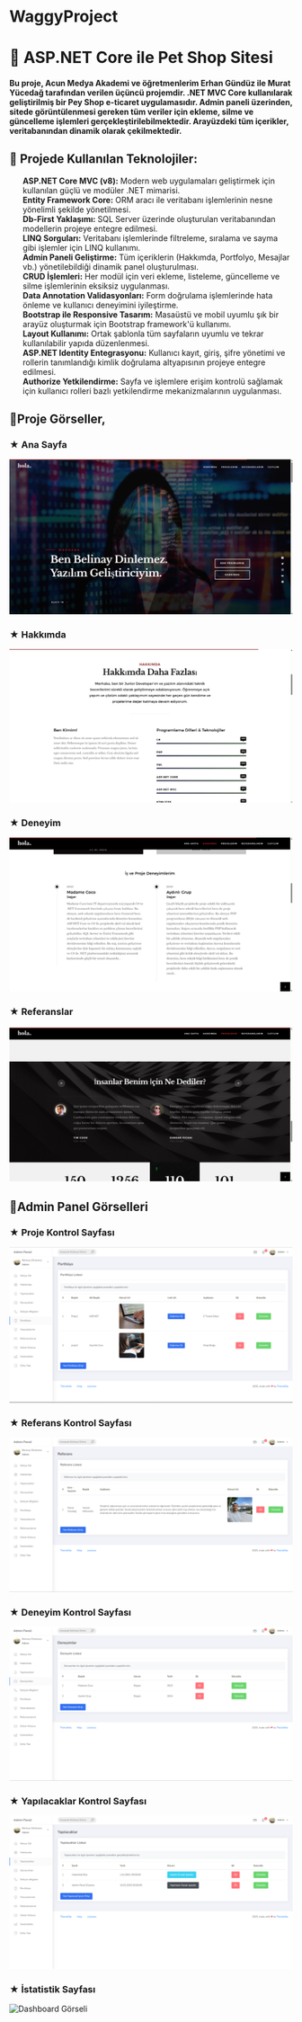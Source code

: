 # WaggyProject
<h1>🚀 ASP.NET Core ile Pet Shop Sitesi</h1>
<h4><p>Bu proje, Acun Medya Akademi ve öğretmenlerim Erhan Gündüz ile Murat Yücedağ tarafından verilen üçüncü projemdir.
  .NET MVC Core kullanılarak geliştirilmiş bir Pey Shop e-ticaret uygulamasıdır.
  Admin paneli üzerinden, sitede görüntülenmesi gereken tüm veriler için ekleme, silme ve güncelleme işlemleri gerçekleştirilebilmektedir.
  Arayüzdeki tüm içerikler, veritabanından dinamik olarak çekilmektedir.</p></h4>
<h2>🤍 Projede Kullanılan Teknolojiler:</h2>

<ul style="list-style-type: none;">
  <li><strong>ASP.NET Core MVC (v8):</strong> Modern web uygulamaları geliştirmek için kullanılan güçlü ve modüler .NET mimarisi.</li>
  <li><strong>Entity Framework Core:</strong> ORM aracı ile veritabanı işlemlerinin nesne yönelimli şekilde yönetilmesi.</li>
  <li><strong>Db-First Yaklaşımı:</strong> SQL Server üzerinde oluşturulan veritabanından modellerin projeye entegre edilmesi.</li>
  <li><strong>LINQ Sorguları:</strong> Veritabanı işlemlerinde filtreleme, sıralama ve sayma gibi işlemler için LINQ kullanımı.</li>
  <li><strong>Admin Paneli Geliştirme:</strong> Tüm içeriklerin (Hakkımda, Portfolyo, Mesajlar vb.) yönetilebildiği dinamik panel oluşturulması.</li>
  <li><strong>CRUD İşlemleri:</strong> Her modül için veri ekleme, listeleme, güncelleme ve silme işlemlerinin eksiksiz uygulanması.</li>
  <li><strong>Data Annotation Validasyonları:</strong> Form doğrulama işlemlerinde hata önleme ve kullanıcı deneyimini iyileştirme.</li>
  <li><strong>Bootstrap ile Responsive Tasarım:</strong> Masaüstü ve mobil uyumlu şık bir arayüz oluşturmak için Bootstrap framework'ü kullanımı.</li>
  <li><strong>Layout Kullanımı:</strong> Ortak şablonla tüm sayfaların uyumlu ve tekrar kullanılabilir yapıda düzenlenmesi.</li>
  <li><strong>ASP.NET Identity Entegrasyonu:</strong> Kullanıcı kayıt, giriş, şifre yönetimi ve rollerin tanımlandığı kimlik doğrulama altyapısının projeye entegre edilmesi.</li>
  <li><strong>Authorize Yetkilendirme:</strong> Sayfa ve işlemlere erişim kontrolü sağlamak için kullanıcı rolleri bazlı yetkilendirme mekanizmalarının uygulanması.</li>
</ul>
</ul>

<h2>🤍Proje Görseller,</h2>

<h3>★ Ana Sayfa</h3>
<img src="https://raw.githubusercontent.com/BelDinlemez/MyPortfolioUdemy/master/readmeImg/Banner.png" alt="Banner Görseli" />
<h3>★ Hakkımda</h3>
<img src="https://raw.githubusercontent.com/BelDinlemez/MyPortfolioUdemy/master/readmeImg/Skill.png" alt="Hakkımda Görseli" />
<h3>★ Deneyim</h3>
<img src="https://raw.githubusercontent.com/BelDinlemez/MyPortfolioUdemy/master/readmeImg/Experience.png" alt="Deneyim Görseli" />
<h3>★ Referanslar</h3>
<img src="https://raw.githubusercontent.com/BelDinlemez/MyPortfolioUdemy/master/readmeImg/Testimonial.png" alt="Referans Görseli" />

<h2>🤍Admin Panel Görselleri </h2>

<h3>★ Proje Kontrol Sayfası</h3>
<img src="https://raw.githubusercontent.com/BelDinlemez/MyPortfolioUdemy/master/readmeImg/Proje.png" alt="Proje Görseli" />
<h3>★ Referans Kontrol Sayfası</h3>
<img src="https://raw.githubusercontent.com/BelDinlemez/MyPortfolioUdemy/master/readmeImg/Referans.png" alt="Referans Görseli" />
<h3>★ Deneyim Kontrol Sayfası</h3>
<img src="https://raw.githubusercontent.com/BelDinlemez/MyPortfolioUdemy/master/readmeImg/Deneyim.png" alt="Servisler Görseli" />
<h3>★ Yapılacaklar Kontrol Sayfası</h3>
<img src="https://raw.githubusercontent.com/BelDinlemez/MyPortfolioUdemy/master/readmeImg/ToDoList.png" alt="Portfolyo Görseli" />
<h3>★ İstatistik Sayfası</h3>
<img src="https://raw.githubusercontent.com/BelDinlemez/MyPortfolioUdemy/master/readmeImg/İstatistik.png" alt="Dashboard Görseli" />

